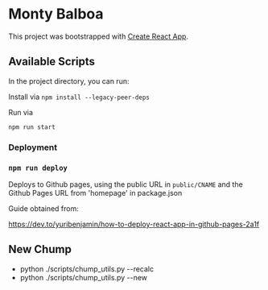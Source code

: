 # Monty Balboa

This project was bootstrapped with [Create React App](https://github.com/facebook/create-react-app).

## Available Scripts

In the project directory, you can run:

Install via `npm install --legacy-peer-deps`

Run via

```
npm run start
```

### Deployment

### `npm run deploy` 
Deploys to Github pages, using the public URL in `public/CNAME` and the Github Pages URL from 'homepage' in package.json

Guide obtained from:

https://dev.to/yuribenjamin/how-to-deploy-react-app-in-github-pages-2a1f

## New Chump

- python ./scripts/chump_utils.py --recalc
- python ./scripts/chump_utils.py --new